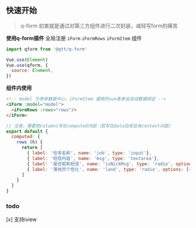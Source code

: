 ## 快速开始

> q-form 初衷就是通过对第三方组件进行二次封装，减轻写form的痛苦

**使用q-form插件**
全局注册 `iForm` `iFormRows` `iFormItem` 组件
```js
import qform from '@qtt/q-form'

Vue.use(Element)
Vue.use(qform, {
  source: Element,
})

```

**组件内使用**
```html
<!-- model 为表单数据中心，iFormItem 通用的vue表单会自动数据绑定 -->
<iForm :model="model">
  <iFormRows :rows="rows"/>
</iForm>

```

```js
// 注意，需要把columns写在computed内部（若写在data后续会有context问题）
export default {
  computed: {
    rows (h) {
      return [
        { label: '任务名称', name: 'job', type: 'input'},
        { label: '短信内容', name: 'msg', type: 'textarea'},
        { label: '是否昵称短信', name: 'isNickMsg', type: 'radio', options: [{value: 1, name: '否'}, {value: 2, name:'是'}] , on: {}},
        { label: '落地页个性化', name: 'land', type: 'radio', options: [{value: 1, name: '否'}, {value: 2, name:'是'}] },
      ]
    }
  }
}
```

### todo

[x] 支持iview
